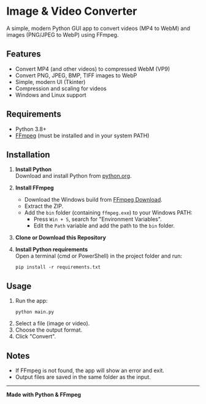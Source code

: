 # Image & Video Converter

A simple, modern Python GUI app to convert videos (MP4 to WebM) and images (PNG/JPEG to WebP) using FFmpeg.

## Features

- Convert MP4 (and other videos) to compressed WebM (VP9)
- Convert PNG, JPEG, BMP, TIFF images to WebP
- Simple, modern UI (Tkinter)
- Compression and scaling for videos
- Windows and Linux support

## Requirements

- Python 3.8+
- [FFmpeg](https://ffmpeg.org/download.html) (must be installed and in your system PATH)

## Installation

1. **Install Python**  
   Download and install Python from [python.org](https://www.python.org/downloads/).

2. **Install FFmpeg**

   - Download the Windows build from [FFmpeg Download](https://ffmpeg.org/download.html).
   - Extract the ZIP.
   - Add the `bin` folder (containing `ffmpeg.exe`) to your Windows PATH:
     - Press `Win + S`, search for "Environment Variables".
     - Edit the `Path` variable and add the path to the `bin` folder.

3. **Clone or Download this Repository**

4. **Install Python requirements**  
   Open a terminal (cmd or PowerShell) in the project folder and run:
   ```
   pip install -r requirements.txt
   ```

## Usage

1. Run the app:
   ```
   python main.py
   ```
2. Select a file (image or video).
3. Choose the output format.
4. Click "Convert".

## Notes

- If FFmpeg is not found, the app will show an error and exit.
- Output files are saved in the same folder as the input.

---

**Made with Python & FFmpeg**

